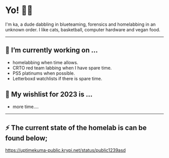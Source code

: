 # Yo! 🖖🏽

I'm ka, a dude dabbling in blueteaming, forensics and homelabbing in an unknown order. I like cats, basketball, computer hardware and vegan food.

---

## 🔨 I’m currently working on ...

* homelabbing when time allows.
* CRTO red team labbing when I have spare time.
* PS5 platinums when possible.
* Letterboxd watchlists if there is spare time.


## 🎄 My wishlist for 2023 is ...
* more time....

---

## ⚡ The current state of the homelab is can be found below;

https://uptimekuma-public.krypi.net/status/public1239asd
<!--
**this page** is a ✨ _special_ ✨ repository because its `README.md` (this file) appears on your GitHub profile.

Here are some ideas to get you started:

- 🔭 I’m currently working on ...
- 🌱 I’m currently learning ...
- 👯 I’m looking to collaborate on ...
- 🤔 I’m looking for help with ...
- 💬 Ask me about ...
- 📫 How to reach me: ...
- 😄 Pronouns: ...
- ⚡ Fun fact: ...
-->
